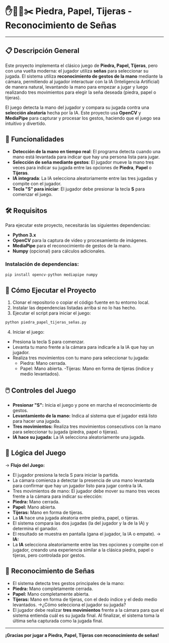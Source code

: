 # ✋🗿📰✂️ Piedra, Papel, Tijeras - Reconocimiento de Señas
---

## 📋 Descripción General

Este proyecto implementa el clásico juego de **Piedra, Papel, Tijeras**, pero con una vuelta moderna: el jugador utiliza **señas** para seleccionar su jugada. El sistema utiliza **reconocimiento de gestos de la mano** mediante la cámara, permitiendo al jugador interactuar con la IA (Inteligencia Artificial) de manera natural, levantando la mano para empezar a jugar y luego realizando tres movimientos para elegir la seña deseada (piedra, papel o tijeras).

El juego detecta la mano del jugador y compara su jugada contra una **selección aleatoria** hecha por la IA. Este proyecto usa **OpenCV** y **MediaPipe** para capturar y procesar los gestos, haciendo que el juego sea intuitivo y divertido.

## 🚀 Funcionalidades

- **Detección de la mano en tiempo real**: El programa detecta cuando una mano está levantada para indicar que hay una persona lista para jugar.
- **Selección de seña mediante gestos**: El jugador mueve la mano tres veces para indicar su jugada entre las opciones de **Piedra**, **Papel** o **Tijeras**.
- **IA integrada**: La IA selecciona aleatoriamente entre las tres jugadas y compite con el jugador.
- **Tecla "S" para iniciar**: El jugador debe presionar la tecla **S** para comenzar el juego.

## 🛠️ Requisitos

Para ejecutar este proyecto, necesitarás las siguientes dependencias:

- **Python 3.x**
- **OpenCV** para la captura de video y procesamiento de imágenes.
- **MediaPipe** para el reconocimiento de gestos de la mano.
- **Numpy** (opcional) para cálculos adicionales.

### Instalación de dependencias:

```bash
pip install opencv-python mediapipe numpy
```

## 🔧 Cómo Ejecutar el Proyecto
1. Clonar el repositorio o copiar el código fuente en tu entorno local.
2. Instalar las dependencias listadas arriba si no lo has hecho.
3. Ejecutar el script para iniciar el juego:
```bash
python piedra_papel_tijeras_señas.py
```
4. Iniciar el juego:
- Presiona la tecla S para comenzar.
- Levanta tu mano frente a la cámara para indicarle a la IA que hay un jugador.
- Realiza tres movimientos con tu mano para seleccionar tu jugada:
    - Piedra: Mano cerrada.
    - Papel: Mano abierta.
    -Tijeras: Mano en forma de tijeras (índice y medio levantados).

## 🖱️ Controles del Juego
- **Presionar "S":** Inicia el juego y pone en marcha el reconocimiento de gestos.
- **Levantamiento de la mano:** Indica al sistema que el jugador está listo para hacer una jugada.
- **Tres movimientos:** Realiza tres movimientos consecutivos con la mano para seleccionar tu jugada (piedra, papel o tijeras).
- **IA hace su jugada:** La IA selecciona aleatoriamente una jugada.

## 🧠 Lógica del Juego
-> **Flujo del Juego:**
- El jugador presiona la tecla S para iniciar la partida.
- La cámara comienza a detectar la presencia de una mano levantada para confirmar que hay un jugador listo para jugar contra la IA.
- Tres movimientos de mano: El jugador debe mover su mano tres veces frente a la cámara para indicar su elección:
- **Piedra:** Mano cerrada.
- **Papel:** Mano abierta.
- **Tijeras:** Mano en forma de tijeras.
- La **IA** hace una jugada aleatoria entre piedra, papel, o tijeras.
- El sistema compara las dos jugadas (la del jugador y la de la IA) y determina el ganador.
- El resultado se muestra en pantalla (gana el jugador, la IA o empate).
-> **IA:**
- La **IA** selecciona aleatoriamente entre las tres opciones y compite con el jugador, creando una experiencia similar a la clásica piedra, papel o tijeras, pero controlada por gestos.

## 🎨 Reconocimiento de Señas
- El sistema detecta tres gestos principales de la mano:
- **Piedra:** Mano completamente cerrada.
- **Papel:** Mano completamente abierta.
- **Tijeras:** Mano en forma de tijeras, con el dedo índice y el dedo medio levantados.
->¿Cómo selecciona el jugador su jugada?
- El jugador debe realizar **tres movimientos** frente a la cámara para que el sistema entienda cuál es su jugada final. Al finalizar, el sistema toma la última seña capturada como la jugada final.

---
**¡Gracias por jugar a Piedra, Papel, Tijeras con reconocimiento de señas!**
